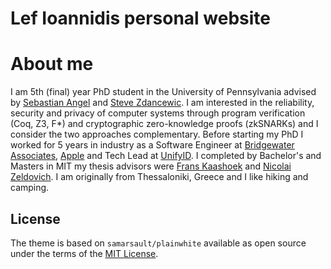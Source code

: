 # Lef Ioannidis personal website

About me
==========

I am 5th (final) year PhD student in the University of Pennsylvania advised by [Sebastian Angel](https://www.cis.upenn.edu/~sga001/)
and [Steve Zdancewic](https://www.cis.upenn.edu/~stevez/). I am interested in the reliability, security and privacy of computer systems through
program verification (Coq, Z3, F\*) and cryptographic zero-knowledge proofs (zkSNARKs) and I consider the two approaches complementary.
Before starting my PhD I worked for 5 years in industry as a Software Engineer at [Bridgewater Associates](https://www.bridgewater.com/), [Apple](https://www.apple.com/) and Tech Lead at [UnifyID](https://www.rsaconference.com/library/press-release/unifyid-unanimously-named-rsa-conference-2017s-most). I completed by Bachelor's and Masters in MIT my thesis advisors were [Frans Kaashoek](http://people.csail.mit.edu/kaashoek/) and [Nicolai Zeldovich](http://people.csail.mit.edu/nickolai/).
I am originally from Thessaloniki, Greece and I like hiking and camping.

## License

The theme is based on `samarsault/plainwhite` available as open source under the terms of the [MIT License](https://opensource.org/licenses/MIT).
